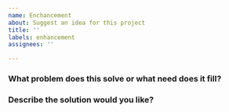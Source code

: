 ```yaml
---
name: Enchancement
about: Suggest an idea for this project
title: ''
labels: enhancement
assignees: ''

---
```


### What problem does this solve or what need does it fill?

### Describe the solution would you like?
